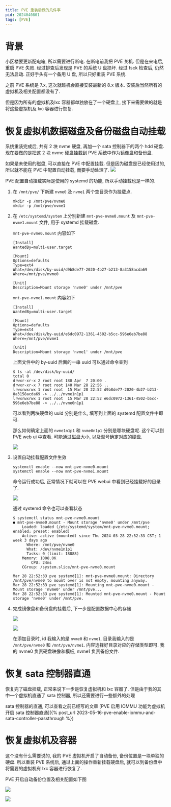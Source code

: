 ```yaml
---
title: PVE 重装后做的几件事
pid: 2024040801
tags: [PVE]
---
```


# 背景
小区楼要更新配电箱, 所以需要进行断电. 在断电前我把 PVE 关机. 但是在来电后, 重启 PVE 失败. 经过排查后发现是 PVE 的系统 U 盘损坏.
经过 fsck 检查后, 仍然无法启动. 正好手头有一个备用 U 盘, 所以只好重装 PVE 系统.

之前 PVE 系统是 7.x, 这次就趁机会直接安装最新的 8.x 版本. 安装后当然所有的虚拟机及相关配置都没有了.

但是因为所有的虚拟机及lxc 容器都单独放在了一个硬盘上, 接下来需要做的就是将这些虚拟机及 lxc 容器进行恢复.

# 恢复虚拟机数据磁盘及备份磁盘自动挂载
系统重装完成后, 共有 2 块 nvme 硬盘, 再加一个 sata 控制器下的两个 hdd 硬盘. 现在要做的是把这 2 块 nvme 硬盘挂载到 PVE 系统中作为镜像盘和备份盘.

如果是未使用的磁盘, 可以直接在 PVE 中配置挂载. 但是因为磁盘是已经使用过的, 所以就不能在 PVE 中配置自动挂载, 而要手动处理了.
![](/uploads/2024/04/2024040801-01.png)

PVE 配置自动挂载实际是使用的 systemd 的功能, 所以手动挂载也是一样的.

1. 在 `/mnt/pve/` 下新建 `nvme0` 及 `nvme1` 两个空目录作为挂载点.

    ```shell
    mkdir -p /mnt/pve/nvme0
    mkdir -p /mnt/pve/nvme1
    ```
2. 在 `/etc/systemd/system` 上分别新建 `mnt-pve-nvme0.mount` 及 `mnt-pve-nvme1.mount` 文件, 用于 systemd 挂载磁盘.

    `mnt-pve-nvme0.mount` 内容如下
    ```
    [Install]
    WantedBy=multi-user.target

    [Mount]
    Options=defaults
    Type=ext4
    What=/dev/disk/by-uuid/d9b8de77-2020-4b27-b213-8a3158acda69
    Where=/mnt/pve/nvme0

    [Unit]
    Description=Mount storage 'nvme0' under /mnt/pve
    ```

    `mnt-pve-nvme1.mount` 内容如下
    ```
    [Install]
    WantedBy=multi-user.target

    [Mount]
    Options=defaults
    Type=ext4
    What=/dev/disk/by-uuid/e6dc0972-1361-4502-b5cc-596e6eb7be88
    Where=/mnt/pve/nvme1

    [Unit]
    Description=Mount storage 'nvme1' under /mnt/pve
    ```

    上面文件中的 by-uuid 后面的一串 uuid 可以通过命令查到

    ```shell
    $ ls -al /dev/disk/by-uuid/
    total 0
    drwxr-xr-x 2 root root 180 Apr  7 20:00 .
    drwxr-xr-x 7 root root 140 Mar 28 22:56 ..
    lrwxrwxrwx 1 root root  15 Mar 28 22:52 d9b8de77-2020-4b27-b213-8a3158acda69 -> ../../nvme1n1p1
    lrwxrwxrwx 1 root root  15 Mar 28 22:52 e6dc0972-1361-4502-b5cc-596e6eb7be88 -> ../../nvme0n1p1
    ```

    可以看到两块硬盘的 uuid 分别是什么, 填写到上面的 systemd 配置文件中即可.

    那么如何确定上面的 `nvme1n1p1` 和 `nvme0n1p1` 分别是哪块硬盘呢. 这个可以到 PVE web ui 中查看. 可能通过磁盘大小, 以及型号确定对应的硬盘.

    ![](/uploads/2024/04/2024040801-02.png)
3. 设置自动挂载配置文件生效

    ```shell
    systemctl enable --now mnt-pve-nvme0.mount
    systemctl enable --now mnt-pve-nvme1.mount
    ```

    命令运行成功后, 正常情况下就可以在 PVE webui 中看到已经挂载好的目录了.

    ![](/uploads/2024/04/2024040801-05.png)

    通过 systemd 命令也可以查看状态

    ```
    $ systemctl status mnt-pve-nvme0.mount
    ● mnt-pve-nvme0.mount - Mount storage 'nvme0' under /mnt/pve
        Loaded: loaded (/etc/systemd/system/mnt-pve-nvme0.mount; enabled; preset: enabled)
        Active: active (mounted) since Thu 2024-03-28 22:52:33 CST; 1 week 3 days ago
          Where: /mnt/pve/nvme0
          What: /dev/nvme1n1p1
          Tasks: 0 (limit: 18888)
        Memory: 1008.0K
            CPU: 24ms
        CGroup: /system.slice/mnt-pve-nvme0.mount

    Mar 28 22:52:33 pve systemd[1]: mnt-pve-nvme0.mount: Directory /mnt/pve/nvme0 to mount over is not empty, mounting anyway.
    Mar 28 22:52:33 pve systemd[1]: Mounting mnt-pve-nvme0.mount - Mount storage 'nvme0' under /mnt/pve...
    Mar 28 22:52:33 pve systemd[1]: Mounted mnt-pve-nvme0.mount - Mount storage 'nvme0' under /mnt/pve.
    ```

4. 完成镜像盘和备份盘的挂载后, 下一步是配置数据中心的存储

    ![](/uploads/2024/04/2024040801-03.png)

    ![](/uploads/2024/04/2024040801-04.png)

    在添加目录时, id 我输入的是 `nvme0` 和 `nvme1`, 目录我输入的是 `/mnt/pve/nvme0` 和 `/mnt/pve/nvme1`. 内容选择好目录对应的存储类型即可. 我的 nvme0 负责硬盘映像和模板, nvme1 负责备份文件.


# 恢复 sata 控制器直通
恢复完了磁盘挂载, 正常来说下一步是恢复虚拟机和 lxc 容器了. 但是由于我的其中一个虚拟机直通了 sata 控制器, 所以还需要进行一些额外的处理

sata 控制器的直通, 可以查看之前已经写的文章 [PVE 启用 IOMMU 功能为虚拟机开启 sata 控制器直通]({% post_url 2023-05-16-pve-enable-iommu-and-sata-controller-passthrough %})

# 恢复虚拟机及容器
这个没有什么需要说的, 我的 PVE 虚拟机开启了自动备份, 备份位置是一块单独的硬盘. 所以重装 PVE 系统后, 通过上面的操作重新挂载硬盘后, 就可以到备份盘中将需要的虚拟机有 lxc 容器进行恢复了.

PVE 开启自动备份位置及相关配置如下图

![](/uploads/2024/04/2024040801-06.png)

![](/uploads/2024/04/2024040801-07.png)